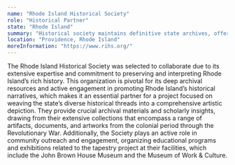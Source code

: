 ```yaml
---
name: "Rhode Island Historical Society"
role: "Historical Partner"
state: "Rhode Island"
summary: "Historical society maintains definitive state archives, offering scholarly colonial expertise while engaging communities through innovative exhibitions and educational programming."
location: "Providence, Rhode Island"
moreInformation: "https://www.rihs.org/"
---
```


The Rhode Island Historical Society was selected to collaborate due to
its extensive expertise and commitment to preserving and interpreting
Rhode Island’s rich history. This organization is pivotal for its deep
archival resources and active engagement in promoting Rhode Island’s
historical narratives, which makes it an essential partner for a
project focused on weaving the state’s diverse historical threads into
a comprehensive artistic depiction. They provide crucial archival
materials and scholarly insights, drawing from their extensive
collections that encompass a range of artifacts, documents, and
artworks from the colonial period through the Revolutionary War.
Additionally, the Society plays an active role in community outreach
and engagement, organizing educational programs and exhibitions related
to the tapestry project at their facilities, which include the John
Brown House Museum and the Museum of Work & Culture.
